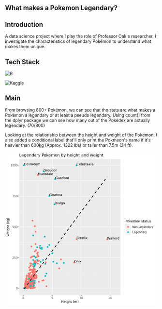 ## What makes a Pokemon Legendary?

## Introduction

A data science project where I play the role of Professor Oak's researcher, I investigate the characteristics of legendary Pokémon to understand what makes them unique.


## Tech Stack

![R](https://img.shields.io/badge/r-%23276DC3.svg?style=for-the-badge&logo=r&logoColor=white)

![Kaggle](https://img.shields.io/badge/Kaggle-035a7d?style=for-the-badge&logo=kaggle&logoColor=white)




## Main

From browsing 800+ Pokémon, we can see that the stats are what makes a Pokémon a legendary or at least a pseudo legendary. Using count() from the dplyr package we can see  how many out of the Pokédex are actually legendary. (70/800)



Looking at the relationship between the height and weight of the Pokemon, I also added a conditional label that'll only print the Pokmeon's name if it's heavier than 600kg (Approx. 1322 lbs) or taller than 7.5m (24 ft).

![](https://github.com/lyokoth/Legendary-Pokemon/blob/master/images/heightweight.png)

